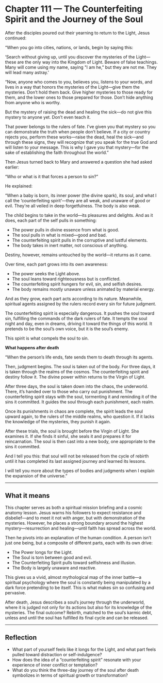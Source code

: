 # Chapter 111 — The Counterfeiting Spirit and the Journey of the Soul

After the disciples poured out their yearning to return to the Light, Jesus continued:

“When you go into cities, nations, or lands, begin by saying this:

‘Search without giving up, until you discover the mysteries of the Light—these are the only way into the Kingdom of Light. Beware of false teachings. Many will come using my name, saying "I am he," but they are not me. They will lead many astray.’

“Now, anyone who comes to you, believes you, listens to your words, and lives in a way that honors the mysteries of the Light—give them the mysteries. Don’t hold them back. Give higher mysteries to those ready for them, and the lower ones to those prepared for those. Don’t hide anything from anyone who is worthy.

But the mystery of raising the dead and healing the sick—do not give this mystery to anyone yet. Don’t even teach it.

That power belongs to the rulers of fate. I’ve given you that mystery so you can demonstrate the truth when people don’t believe. If a city or country rejects you, perform these works—raise the dead, heal the sick—and through these signs, they will recognize that you speak for the true God and will listen to your message. This is why I gave you that mystery—for the sake of establishing the faith throughout the world.”

Then Jesus turned back to Mary and answered a question she had asked earlier:

“Who or what is it that forces a person to sin?”

He explained:

“When a baby is born, its inner power (the divine spark), its soul, and what I call the ‘counterfeiting spirit’—they are all weak, and unaware of good or evil. They're all veiled in deep forgetfulness. The body is also weak.

The child begins to take in the world—its pleasures and delights. And as it does, each part of the self pulls in something:

* The power pulls in divine essence from what is good.
* The soul pulls in what is mixed—good and bad.
* The counterfeiting spirit pulls in the corruptive and lustful elements.
* The body takes in inert matter, not conscious of anything.

Destiny, however, remains untouched by the world—it returns as it came.

Over time, each part grows into its own awareness:

* The power seeks the Light above.
* The soul leans toward righteousness but is conflicted.
* The counterfeiting spirit hungers for evil, sin, and selfish desires.
* The body remains mostly unaware unless animated by material energy.

And as they grow, each part acts according to its nature. Meanwhile, spiritual agents assigned by the rulers record every sin for future judgment.

The counterfeiting spirit is especially dangerous. It pushes the soul toward sin, fulfilling the commands of the dark rulers of fate. It tempts the soul night and day, even in dreams, driving it toward the things of this world. It pretends to be the soul’s own voice, but it is the soul’s enemy.

This spirit is what compels the soul to sin.

**What happens after death**

“When the person’s life ends, fate sends them to death through its agents.

Then, judgment begins. The soul is taken out of the body. For three days, it is taken through the realms of the cosmos. The counterfeiting spirit and destiny follow it. The divine power within returns to the Virgin of Light.

After three days, the soul is taken down into the chaos, the underworld. There, it’s handed over to those who carry out punishment. The counterfeiting spirit stays with the soul, tormenting it and reminding it of the sins it committed. It guides the soul through each punishment, each realm.

Once its punishments in chaos are complete, the spirit leads the soul upward again, to the rulers of the middle realms, who question it. If it lacks the knowledge of the mysteries, they punish it again.

After these trials, the soul is brought before the Virgin of Light. She examines it. If she finds it sinful, she seals it and prepares it for reincarnation. The soul is then cast into a new body, one appropriate to the sins it committed.

And I tell you this: that soul will not be released from the cycle of rebirth until it has completed its last assigned journey and learned its lessons.

I will tell you more about the types of bodies and judgments when I explain the expansion of the universe.”

---

## What it means

This chapter serves as both a spiritual mission briefing and a cosmic anatomy lesson. Jesus warns his followers to expect resistance and disbelief—and to meet it not with anger, but with demonstration of the mysteries. However, he places a strong boundary around the highest mystery—resurrection and healing—until faith has spread across the world.

Then he pivots into an explanation of the human condition. A person isn’t just one being, but a composite of different parts, each with its own drive:

* The Power longs for the Light.
* The Soul is torn between good and evil.
* The Counterfeiting Spirit pulls toward selfishness and illusion.
* The Body is largely unaware and reactive.

This gives us a vivid, almost mythological map of the inner battle—a spiritual psychology where the soul is constantly being manipulated by a dark force pretending to be itself. This is what makes sin so confusing and pervasive.

After death, Jesus describes a soul’s journey through the underworld, where it is judged not only for its actions but also for its knowledge of the mysteries. The final outcome? Rebirth, matched to the soul’s karmic debt, unless and until the soul has fulfilled its final cycle and can be released.

---

## Reflection

* What part of yourself feels like it longs for the Light, and what part feels pulled toward distraction or self-indulgence?
* How does the idea of a “counterfeiting spirit” resonate with your experience of inner conflict or temptation?
* What do you think the three-day journey of the soul after death symbolizes in terms of spiritual growth or transformation?
